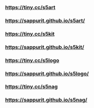 ### https://tiny.cc/s5art
### https://sappurit.github.io/s5art/

### https://tiny.cc/s5kit
### https://sappurit.github.io/s5kit/

### https://tiny.cc/s5logo
### https://sappurit.github.io/s5logo/

### https://tiny.cc/s5nag
### https://sappurit.github.io/s5nag/
